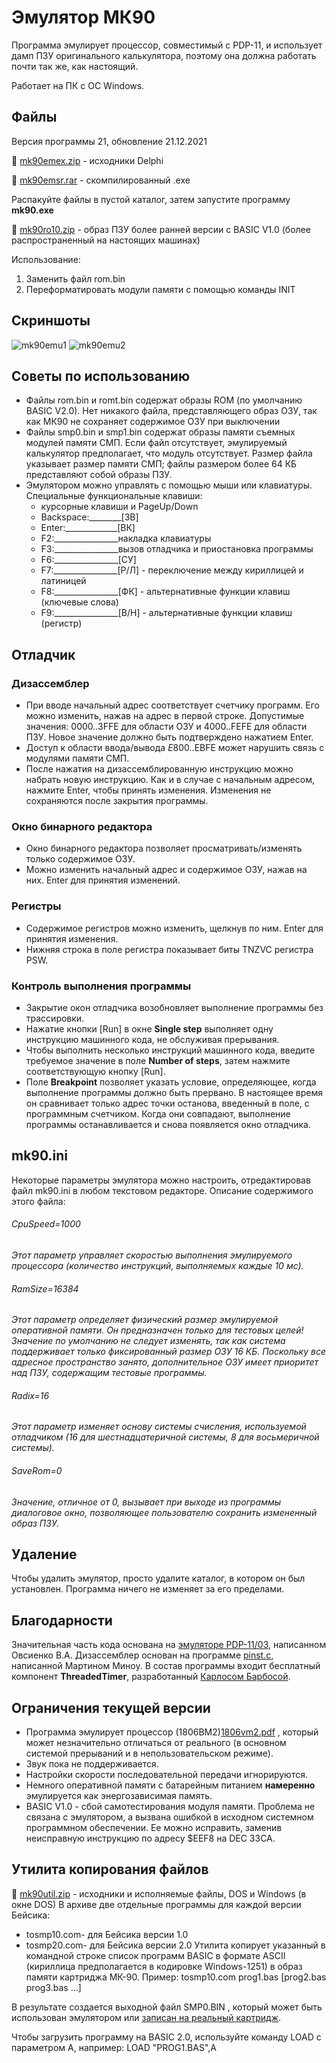 # Эмулятор МК90
Программа эмулирует процессор, совместимый с PDP-11, и использует дамп ПЗУ оригинального калькулятора, поэтому она должна работать почти так же, как настоящий.

Работает на ПК с ОС Windows.

## Файлы
Версия программы 21, обновление 21.12.2021

:floppy_disk: [mk90emex.zip](https://github.com/Yprits/MK90/raw/main/mk90emex%20(3).zip) - исходники Delphi

:floppy_disk: [mk90emsr.rar](https://github.com/Yprits/MK90/raw/main/MK90emsr.rar) - скомпилированный .exe

Распакуйте файлы в пустой каталог, затем запустите программу **mk90.exe**

:floppy_disk: [mk90ro10.zip](https://github.com/Yprits/MK90/files/8503694/mk90ro10.2.zip) - образ ПЗУ более ранней версии с BASIC V1.0 (более распространенный на настоящих машинах)

Использование: 
1. Заменить файл rom.bin
2. Переформатировать модули памяти с помощью команды INIT

## Скриншоты
![mk90emu1](https://user-images.githubusercontent.com/102995285/163760089-99cb8953-bcd4-4835-9af6-3bd88a8d1520.png)
![mk90emu2](https://user-images.githubusercontent.com/102995285/163760104-30375b53-e6a7-4f9e-9421-eb06acef2fa0.png)

## Советы по использованию
- Файлы rom.bin и romt.bin содержат образы ROM (по умолчанию BASIC V2.0). Нет никакого файла, представляющего образ ОЗУ, так как МК90 не сохраняет содержимое ОЗУ при выключении
- Файлы smp0.bin и smp1.bin содержат образы памяти съемных модулей памяти СМП. Если файл отсутствует, эмулируемый калькулятор предполагает, что модуль отсутствует. Размер файла указывает размер памяти СМП; файлы размером более 64 КБ представляют собой образы ПЗУ.
- Эмулятором можно управлять с помощью мыши или клавиатуры. Специальные функциональные клавиши:
  - курсорные клавиши и PageUp/Down
  - Backspace:________[ЗВ]
  - Enter:_____________[ВК]
  - F2:________________накладка клавиатуры
  - F3:________________вызов отладчика и приостановка программы
  - F6:________________[СУ]
  - F7:________________[Р/Л] - переключение между кириллицей и латиницей
  - F8:________________[ФК] - альтернативные функции клавиш (ключевые слова)
  - F9:________________[В/Н] - альтернативные функции клавиш (регистр)

## Отладчик
### Дизассемблер
- При вводе начальный адрес соответствует счетчику программ. Его можно изменить, нажав на адрес в первой строке. Допустимые значения: $0000..$3FFE для области ОЗУ и $4000..$FEFE для области ПЗУ. Новое значение должно быть подтверждено нажатием Enter.
- Доступ к области ввода/вывода $E800..$EBFE может нарушить связь с модулями памяти СМП.
- После нажатия на дизассемблированную инструкцию можно набрать новую инструкцию. Как и в случае с начальным адресом, нажмите Enter, чтобы принять изменения. Изменения не сохраняются после закрытия программы.
### Окно бинарного редактора
- Окно бинарного редактора позволяет просматривать/изменять только содержимое ОЗУ.
- Можно изменить начальный адрес и содержимое ОЗУ, нажав на них. Enter для принятия изменений.
### Регистры
- Содержимое регистров можно изменить, щелкнув по ним. Enter для принятия изменения.
- Нижняя строка в поле регистра показывает биты TNZVC регистра PSW.
### Контроль выполнения программы
- Закрытие окон отладчика возобновляет выполнение программы без трассировки.
- Нажатие кнопки [Run] в окне **Single step** выполняет одну инструкцию машинного кода, не обслуживая прерывания.
- Чтобы выполнить несколько инструкций машинного кода, введите требуемое значение в поле **Number of steps**, затем нажмите соответствующую кнопку [Run].
- Поле **Breakpoint** позволяет указать условие, определяющее, когда выполнение программы должно быть прервано. В настоящее время он сравнивает только адрес точки останова, введенный в поле, с программным счетчиком. Когда они совпадают, выполнение программы останавливается и снова появляется окно отладчика.

## mk90.ini
Некоторые параметры эмулятора можно настроить, отредактировав файл mk90.ini в любом текстовом редакторе.
Описание содержимого этого файла:

###### CpuSpeed=1000
*Этот параметр управляет скоростью выполнения эмулируемого процессора (количество инструкций, выполняемых каждые 10 мс).*
###### RamSize=16384
*Этот параметр определяет физический размер эмулируемой оперативной памяти. Он предназначен только для тестовых целей! Значение по умолчанию не следует изменять, так как система поддерживает только фиксированный размер ОЗУ 16 КБ. Поскольку все адресное пространство занято, дополнительное ОЗУ имеет приоритет над ПЗУ, содержащим тестовые программы.*
###### Radix=16
*Этот параметр изменяет основу системы счисления, используемой отладчиком (16 для шестнадцатеричной системы, 8 для восьмеричной системы).*
###### SaveRom=0
*Значение, отличное от 0, вызывает при выходе из программы диалоговое окно, позволяющее пользователю сохранить измененный образ ПЗУ.*

## Удаление
Чтобы удалить эмулятор, просто удалите каталог, в котором он был установлен. Программа ничего не изменяет за его пределами.

## Благодарности
Значительная часть кода основана на [эмуляторе PDP-11/03](https://zx-pk.ru/threads/2348-dvk-(i-vsjo-chto-s-nimi-svyazano).html?s=351515201b99ee87d4ab195e71a638ed&p=105439#post105439), написанном Овсиенко В.А.
Дизассемблер основан на программе [pinst.c](http://www.ibiblio.org/pub/academic/computer-science/history/pdp-11/rsx/decus/rsx80a/310111/pinst.c), написанной Мартином Миноу.
В состав программы входит бесплатный компонент **ThreadedTimer**, разработанный [Карлосом Барбосой](http://www.carlosb.com/).
## Ограничения текущей версии
- Программа эмулирует процессор (1806ВМ2)[1806vm2.pdf](https://github.com/Yprits/MK90/files/8503851/1806vm2.pdf)
 , который может незначительно отличаться от реального (в основном системой прерываний и в непользовательском режиме).
- Звук пока не поддерживается.
- Настройки скорости последовательной передачи игнорируются.
- Немного оперативной памяти с батарейным питанием **намеренно** эмулируется как энергозависимая память.
- BASIC V1.0 - сбой самотестирования модуля памяти. Проблема не связана с эмулятором, а вызвана ошибкой в исходном системном программном обеспечении. Ее можно исправить, заменив неисправную инструкцию по адресу $EEF8 на DEC 33CA.

## Утилита копирования файлов
:floppy_disk: [mk90util.zip](https://github.com/Yprits/MK90/files/8503866/mk90util.zip) - исходники и исполняемые файлы, DOS и Windows (в окне DOS)
В архиве две отдельные программы для каждой версии Бейсика:
- tosmp10.com- для Бейсика версии 1.0
- tosmp20.com- для Бейсика версии 2.0
Утилита копирует указанный в командной строке список программ BASIC в формате ASCII (кириллица предполагается в кодировке Windows-1251) в образ памяти картриджа МК-90. Пример:
  tosmp10.com prog1.bas [prog2.bas prog3.bas ...]

В результате создается выходной файл SMP0.BIN , который может быть использован эмулятором или [записан на реальный картридж](https://yprits.github.io/MK90/rus/prgru.htlm).

Чтобы загрузить программу на BASIC 2.0, используйте команду LOAD с параметром A, например:
  LOAD "PROG1.BAS",A


